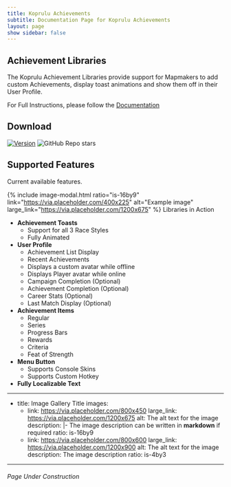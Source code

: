 ```yaml
---
title: Koprulu Achievements
subtitle: Documentation Page for Koprulu Achievements
layout: page
show sidebar: false
---
```


## Achievement Libraries

The Koprulu Achievement Libraries provide support for Mapmakers to add custom Achievements, display toast animations and show them off in their User Profile.

For Full Instructions, please follow the [Documentation](/kopruluAchievements/docs/)

## Download
[![Version](https://img.shields.io/badge/Release-1.0-brightgreen)](https://github.com/Ailoso/KopruluAchievements)
![GitHub Repo stars](https://img.shields.io/github/stars/Ailoso/KopruluAchievements?style=social)

## Supported Features

Current available features.

{% include image-modal.html ratio="is-16by9" link="https://via.placeholder.com/400x225" alt="Example image" large_link="https://via.placeholder.com/1200x675" %}
Libraries in Action

* **Achievement Toasts**
    - Support for all 3 Race Styles
    - Fully Animated
* **User Profile**
    - Achievement List Display
    - Recent Achievements
    - Displays a custom avatar while offline
    - Displays Player avatar while online
    - Campaign Completion (Optional)
    - Achievement Completion (Optional)
    - Career Stats (Optional)
    - Last Match Display (Optional)
* **Achievement Items**
    - Regular
    - Series
    - Progress Bars
    - Rewards
    - Criteria
    - Feat of Strength
* **Menu Button**
    - Supports Console Skins
    - Supports Custom Hotkey
* **Fully Localizable Text**

---
- title: Image Gallery Title
  images:
    - link: https://via.placeholder.com/800x450
      large_link: https://via.placeholder.com/1200x675
      alt: The alt text for the image
      description: |-
        The image description can be written in **markdown** if required
      ratio: is-16by9
    - link: https://via.placeholder.com/800x600
      large_link: https://via.placeholder.com/1200x900
      alt: The alt text for the image
      description: The image description
      ratio: is-4by3
---

###### Page Under Construction